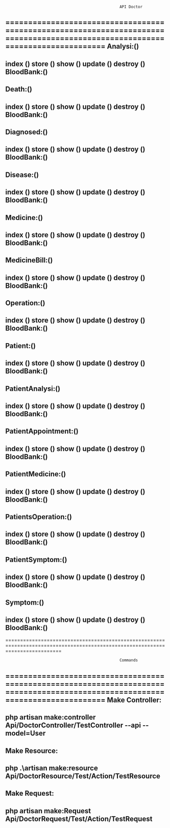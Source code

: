                                                       API Doctor
===============================================================================================================================
Analysi:()
-------------------------------------------------------------------------------------------------------------------------------
index ()
store ()
show ()
update ()
destroy ()
BloodBank:()
-------------------------------------------------------------------------------------------------------------------------------
Death:()
-------------------------------------------------------------------------------------------------------------------------------
index ()
store ()
show ()
update ()
destroy ()
BloodBank:()
-------------------------------------------------------------------------------------------------------------------------------
Diagnosed:()
-------------------------------------------------------------------------------------------------------------------------------
index ()
store ()
show ()
update ()
destroy ()
BloodBank:()
-------------------------------------------------------------------------------------------------------------------------------
Disease:()
-------------------------------------------------------------------------------------------------------------------------------
index ()
store ()
show ()
update ()
destroy ()
BloodBank:()
-------------------------------------------------------------------------------------------------------------------------------
Medicine:()
-------------------------------------------------------------------------------------------------------------------------------
index ()
store ()
show ()
update ()
destroy ()
BloodBank:()
-------------------------------------------------------------------------------------------------------------------------------
MedicineBill:()
-------------------------------------------------------------------------------------------------------------------------------
index ()
store ()
show ()
update ()
destroy ()
BloodBank:()
-------------------------------------------------------------------------------------------------------------------------------
Operation:()
-------------------------------------------------------------------------------------------------------------------------------
index ()
store ()
show ()
update ()
destroy ()
BloodBank:()
-------------------------------------------------------------------------------------------------------------------------------
Patient:()
-------------------------------------------------------------------------------------------------------------------------------
index ()
store ()
show ()
update ()
destroy ()
BloodBank:()
-------------------------------------------------------------------------------------------------------------------------------
PatientAnalysi:()
-------------------------------------------------------------------------------------------------------------------------------
index ()
store ()
show ()
update ()
destroy ()
BloodBank:()
-------------------------------------------------------------------------------------------------------------------------------
PatientAppointment:()
-------------------------------------------------------------------------------------------------------------------------------
index ()
store ()
show ()
update ()
destroy ()
BloodBank:()
-------------------------------------------------------------------------------------------------------------------------------
PatientMedicine:()
-------------------------------------------------------------------------------------------------------------------------------
index ()
store ()
show ()
update ()
destroy ()
BloodBank:()
-------------------------------------------------------------------------------------------------------------------------------
PatientsOperation:()
-------------------------------------------------------------------------------------------------------------------------------
index ()
store ()
show ()
update ()
destroy ()
BloodBank:()
-------------------------------------------------------------------------------------------------------------------------------
PatientSymptom:()
-------------------------------------------------------------------------------------------------------------------------------
index ()
store ()
show ()
update ()
destroy ()
BloodBank:()
-------------------------------------------------------------------------------------------------------------------------------
Symptom:()
-------------------------------------------------------------------------------------------------------------------------------
index ()
store ()
show ()
update ()
destroy ()
BloodBank:()
-------------------------------------------------------------------------------------------------------------------------------
===============================================================================================================================



















                                                      Commands
===============================================================================================================================
Make Controller:
-------------------------------------------------------------------------------------------------------------------------------
  php artisan make:controller Api/DoctorController/TestController --api --model=User
-------------------------------------------------------------------------------------------------------------------------------
Make Resource:
-------------------------------------------------------------------------------------------------------------------------------
  php .\artisan make:resource Api/DoctorResource/Test/Action/TestResource
-------------------------------------------------------------------------------------------------------------------------------
Make Request:
-------------------------------------------------------------------------------------------------------------------------------
  php artisan make:Request Api/DoctorRequest/Test/Action/TestRequest
-------------------------------------------------------------------------------------------------------------------------------